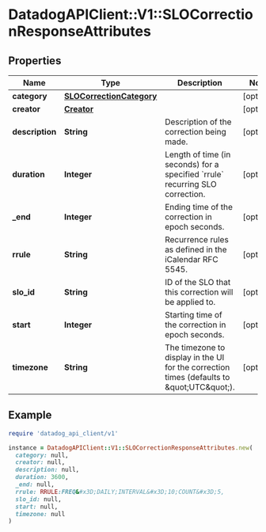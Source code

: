 # DatadogAPIClient::V1::SLOCorrectionResponseAttributes

## Properties

| Name            | Type                                                  | Description                                                                                 | Notes      |
| --------------- | ----------------------------------------------------- | ------------------------------------------------------------------------------------------- | ---------- |
| **category**    | [**SLOCorrectionCategory**](SLOCorrectionCategory.md) |                                                                                             | [optional] |
| **creator**     | [**Creator**](Creator.md)                             |                                                                                             | [optional] |
| **description** | **String**                                            | Description of the correction being made.                                                   | [optional] |
| **duration**    | **Integer**                                           | Length of time (in seconds) for a specified &#x60;rrule&#x60; recurring SLO correction.     | [optional] |
| **\_end**       | **Integer**                                           | Ending time of the correction in epoch seconds.                                             | [optional] |
| **rrule**       | **String**                                            | Recurrence rules as defined in the iCalendar RFC 5545.                                      | [optional] |
| **slo_id**      | **String**                                            | ID of the SLO that this correction will be applied to.                                      | [optional] |
| **start**       | **Integer**                                           | Starting time of the correction in epoch seconds.                                           | [optional] |
| **timezone**    | **String**                                            | The timezone to display in the UI for the correction times (defaults to \&quot;UTC\&quot;). | [optional] |

## Example

```ruby
require 'datadog_api_client/v1'

instance = DatadogAPIClient::V1::SLOCorrectionResponseAttributes.new(
  category: null,
  creator: null,
  description: null,
  duration: 3600,
  _end: null,
  rrule: RRULE:FREQ&#x3D;DAILY;INTERVAL&#x3D;10;COUNT&#x3D;5,
  slo_id: null,
  start: null,
  timezone: null
)
```
